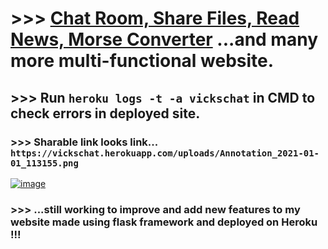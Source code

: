 # >>> [Chat Room, Share Files, Read News, Morse Converter](https://vickschat.herokuapp.com/news) ...and many more multi-functional website.

## >>> Run `heroku logs -t -a vickschat` in CMD to check errors in deployed site.

### >>> Sharable link looks link... `https://vickschat.herokuapp.com/uploads/Annotation_2021-01-01_113155.png`
[![image](https://user-images.githubusercontent.com/50515418/104084798-66d54600-5270-11eb-8026-ad9404e5d7af.png)](https://vickschat.herokuapp.com/)

### >>> ...still working to improve and add new features to my website made using flask framework and deployed on Heroku !!!
